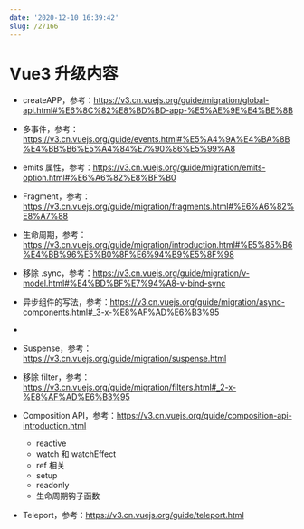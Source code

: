 ```yaml
---
date: '2020-12-10 16:39:42'
slug: /27166
---
```


# Vue3 升级内容

- createAPP，参考：https://v3.cn.vuejs.org/guide/migration/global-api.html#%E6%8C%82%E8%BD%BD-app-%E5%AE%9E%E4%BE%8B

- 多事件，参考：https://v3.cn.vuejs.org/guide/events.html#%E5%A4%9A%E4%BA%8B%E4%BB%B6%E5%A4%84%E7%90%86%E5%99%A8

- emits 属性，参考：https://v3.cn.vuejs.org/guide/migration/emits-option.html#%E6%A6%82%E8%BF%B0

- Fragment，参考：https://v3.cn.vuejs.org/guide/migration/fragments.html#%E6%A6%82%E8%A7%88

- 生命周期，参考：https://v3.cn.vuejs.org/guide/migration/introduction.html#%E5%85%B6%E4%BB%96%E5%B0%8F%E6%94%B9%E5%8F%98

- 移除 .sync，参考：https://v3.cn.vuejs.org/guide/migration/v-model.html#%E4%BD%BF%E7%94%A8-v-bind-sync

- 异步组件的写法，参考：https://v3.cn.vuejs.org/guide/migration/async-components.html#_3-x-%E8%AF%AD%E6%B3%95
- 
- Suspense，参考：https://v3.cn.vuejs.org/guide/migration/suspense.html

- 移除 filter，参考：https://v3.cn.vuejs.org/guide/migration/filters.html#_2-x-%E8%AF%AD%E6%B3%95

- Composition API，参考：https://v3.cn.vuejs.org/guide/composition-api-introduction.html

  - reactive
  - watch 和 watchEffect
  - ref 相关
  - setup
  - readonly
  - 生命周期钩子函数  

- Teleport，参考：https://v3.cn.vuejs.org/guide/teleport.html



 
 
 
 
 
 
 
 
 
 
 
 
 
 
 
 
 
 
 
 
 
 
 
 
 
